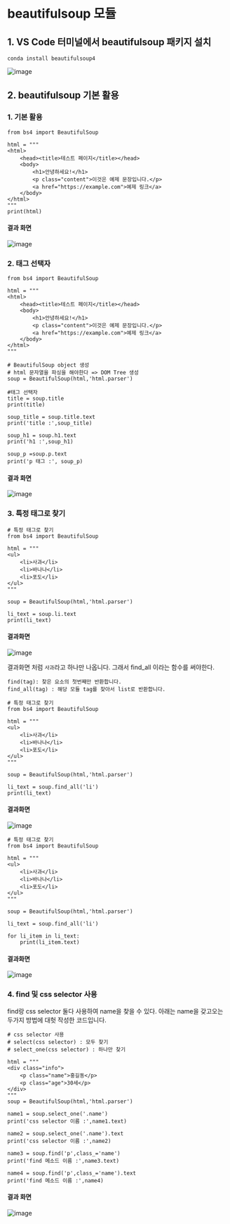 # beautifulsoup 모듈

## 1. VS Code 터미널에서 beautifulsoup 패키지 설치

```
conda install beautifulsoup4
```
![image](https://github.com/user-attachments/assets/b996aab9-a32f-411c-b51a-c25ccc69fbdc)

## 2. beautifulsoup 기본 활용

### 1. 기본 활용

```
from bs4 import BeautifulSoup

html = """
<html>
    <head><title>테스트 페이지</title></head>
    <body>
        <h1>안녕하세요!</h1>
        <p class="content">이것은 예제 문장입니다.</p>
        <a href="https://example.com">예제 링크</a>
    </body>
</html>
"""
print(html)
```
#### 결과 화면

![image](https://github.com/user-attachments/assets/2870ef60-6b00-4cbe-adf3-423c549e995b)

### 2. 태그 선택자
```
from bs4 import BeautifulSoup

html = """
<html>
    <head><title>테스트 페이지</title></head>
    <body>
        <h1>안녕하세요!</h1>
        <p class="content">이것은 예제 문장입니다.</p>
        <a href="https://example.com">예제 링크</a>
    </body>
</html>
"""

# BeautifulSoup object 생성
# html 문자열을 파싱을 해야한다 => DOM Tree 생성
soup = BeautifulSoup(html,'html.parser')

#태그 선택자
title = soup.title
print(title)

soup_title = soup.title.text
print('title :',soup_title)

soup_h1 = soup.h1.text
print('h1 :',soup_h1)

soup_p =soup.p.text
print('p 태그 :', soup_p)
```

#### 결과 화면

![image](https://github.com/user-attachments/assets/06f6b809-7dc5-4390-89e5-1a411155db93)

### 3. 특정 태그로 찾기
```
# 특정 태그로 찾기
from bs4 import BeautifulSoup

html = """
<ul>
    <li>사과</li>
    <li>바나나</li>
    <li>포도</li>
</ul>
"""

soup = BeautifulSoup(html,'html.parser')

li_text = soup.li.text
print(li_text)
```

#### 결과화면

![image](https://github.com/user-attachments/assets/349401c3-cf35-4e01-8b57-42b2ca8fd732)

결과화면 처럼 `사과`라고 하나만 나옵니다.
그래서 find_all 이라는 함수를 써야한다.
```
find(tag): 찾은 요소의 첫번째만 반환합니다.
find_all(tag) : 해당 모듈 tag를 찾아서 list로 반환합니다.
```
```
# 특정 태그로 찾기
from bs4 import BeautifulSoup

html = """
<ul>
    <li>사과</li>
    <li>바나나</li>
    <li>포도</li>
</ul>
"""

soup = BeautifulSoup(html,'html.parser')

li_text = soup.find_all('li')
print(li_text)
```
#### 결과화면
![image](https://github.com/user-attachments/assets/332231ee-fa7e-4b36-8b29-dc014099692c)

```
# 특정 태그로 찾기
from bs4 import BeautifulSoup

html = """
<ul>
    <li>사과</li>
    <li>바나나</li>
    <li>포도</li>
</ul>
"""

soup = BeautifulSoup(html,'html.parser')

li_text = soup.find_all('li')

for li_item in li_text:
    print(li_item.text)
```

#### 결과화면
![image](https://github.com/user-attachments/assets/0c54071f-7850-4266-be9d-bef2ab7172e0)

### 4. find 및 css selector 사용
find랑 css selector 둘다 사용하여 name을 찾을 수 있다. 아래는 name을 갖고오는 두가지 방법에 대헛 작성한 코드입니다.
```
# css selector 사용
# select(css selector) : 모두 찾기
# select_one(css selector) : 하나만 찾기

html = """
<div class="info">
    <p class="name">홍길동</p>
    <p class="age">30세</p>
</div>
"""
soup = BeautifulSoup(html,'html.parser')

name1 = soup.select_one('.name')
print('css selector 이름 :',name1.text)

name2 = soup.select_one('.name').text
print('css selector 이름 :',name2)

name3 = soup.find('p',class_='name')
print('find 메소드 이름 :',name3.text)

name4 = soup.find('p',class_='name').text
print('find 메소드 이름 :',name4)
```

#### 결과 화면
![image](https://github.com/user-attachments/assets/c408478e-bc89-49b5-804e-c1ff5adb5ff3)

